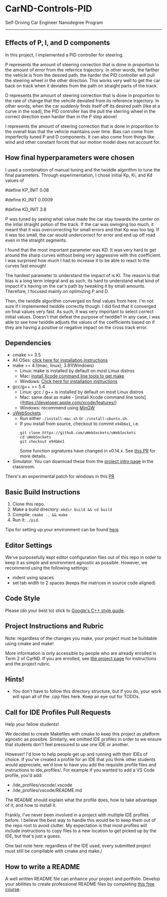# CarND-Controls-PID
Self-Driving Car Engineer Nanodegree Program

---
## Effects of P, I, and D components

In this project, I implemented a PID controller for steering. 

P represents the amount of steering correction that is done in proportion to the amount of error from the refernce trajectory. In other words, the farther the vehicle is from the desired path, the harder the PID controller will pull the steering wheel in the other direction. This works very well to get the car back on track when it deviates from the path on straight parts of the track.

D represents the amount of steering correction that is done in proportion to the rate of change that the vehcile deviated from its reference trajectory. In other words, when the car *suddenly* finds itself off its desired path (like at a curve in the road), the PID controller has the pull the sterring wheel in the correct direction even harder than in the P step above! 

I represents the amount of steering correction that is done in proporition to the overall bias that the vehicle maintains over time. Bias can come from imperfectly tuned P and D components. It can also come from things like wind and other constant forces that our motion model does not account for.

## How final hyperparameters were chosen

I used a combination of manual tuning and the twiddle algorithm to tune the final parameters. Through experimentation, I chose initial Kp, Ki, and Kd values of 

  #define KP_INIT 0.08
  
  #define KI_INIT 0.0009
  
  #define KD_INIT 3.8 

P was tuned by seeing what value made the car stay towards the center on the intial straight potion of the track. If the car was swinging too much, it meant that it was overcorrecting for small errors and that Kp was too big. If it was too small, the car would undercorrect for error and end up off road even in the straight segments. 

I found that the most important parameter was KD. It was very hard to get around the sharp curves without being very aggressive with this coefficient. I was surprised how much I had to increase it to be able to react to the curves fast enough!

The hardest parameter to understand the impact of is KI. The reason is that bias is a long term integral and as such, its hard to understand what kind of impact it's having on the car's path by tweaking it by small amounts. Therefore, I focused mainly on optimizing P and D.

Then, the twiddle algorithm converged on final values from here. I'm not sure if I implemented twiddle correctly though. I did find that it converged on final values very fast. As such, it was very important to select correct initial values. Doesn't that defeat the purpose of twiddle? In any case, I was able to see how twiddle adjusts the values of the coefficients based on if they are having a positive or negative impact on the cross track error.


## Dependencies

* cmake >= 3.5
 * All OSes: [click here for installation instructions](https://cmake.org/install/)
* make >= 4.1(mac, linux), 3.81(Windows)
  * Linux: make is installed by default on most Linux distros
  * Mac: [install Xcode command line tools to get make](https://developer.apple.com/xcode/features/)
  * Windows: [Click here for installation instructions](http://gnuwin32.sourceforge.net/packages/make.htm)
* gcc/g++ >= 5.4
  * Linux: gcc / g++ is installed by default on most Linux distros
  * Mac: same deal as make - [install Xcode command line tools]((https://developer.apple.com/xcode/features/)
  * Windows: recommend using [MinGW](http://www.mingw.org/)
* [uWebSockets](https://github.com/uWebSockets/uWebSockets)
  * Run either `./install-mac.sh` or `./install-ubuntu.sh`.
  * If you install from source, checkout to commit `e94b6e1`, i.e.
    ```
    git clone https://github.com/uWebSockets/uWebSockets 
    cd uWebSockets
    git checkout e94b6e1
    ```
    Some function signatures have changed in v0.14.x. See [this PR](https://github.com/udacity/CarND-MPC-Project/pull/3) for more details.
* Simulator. You can download these from the [project intro page](https://github.com/udacity/self-driving-car-sim/releases) in the classroom.

There's an experimental patch for windows in this [PR](https://github.com/udacity/CarND-PID-Control-Project/pull/3)

## Basic Build Instructions

1. Clone this repo.
2. Make a build directory: `mkdir build && cd build`
3. Compile: `cmake .. && make`
4. Run it: `./pid`. 

Tips for setting up your environment can be found [here](https://classroom.udacity.com/nanodegrees/nd013/parts/40f38239-66b6-46ec-ae68-03afd8a601c8/modules/0949fca6-b379-42af-a919-ee50aa304e6a/lessons/f758c44c-5e40-4e01-93b5-1a82aa4e044f/concepts/23d376c7-0195-4276-bdf0-e02f1f3c665d)

## Editor Settings

We've purposefully kept editor configuration files out of this repo in order to
keep it as simple and environment agnostic as possible. However, we recommend
using the following settings:

* indent using spaces
* set tab width to 2 spaces (keeps the matrices in source code aligned)

## Code Style

Please (do your best to) stick to [Google's C++ style guide](https://google.github.io/styleguide/cppguide.html).

## Project Instructions and Rubric

Note: regardless of the changes you make, your project must be buildable using
cmake and make!

More information is only accessible by people who are already enrolled in Term 2
of CarND. If you are enrolled, see [the project page](https://classroom.udacity.com/nanodegrees/nd013/parts/40f38239-66b6-46ec-ae68-03afd8a601c8/modules/f1820894-8322-4bb3-81aa-b26b3c6dcbaf/lessons/e8235395-22dd-4b87-88e0-d108c5e5bbf4/concepts/6a4d8d42-6a04-4aa6-b284-1697c0fd6562)
for instructions and the project rubric.

## Hints!

* You don't have to follow this directory structure, but if you do, your work
  will span all of the .cpp files here. Keep an eye out for TODOs.

## Call for IDE Profiles Pull Requests

Help your fellow students!

We decided to create Makefiles with cmake to keep this project as platform
agnostic as possible. Similarly, we omitted IDE profiles in order to we ensure
that students don't feel pressured to use one IDE or another.

However! I'd love to help people get up and running with their IDEs of choice.
If you've created a profile for an IDE that you think other students would
appreciate, we'd love to have you add the requisite profile files and
instructions to ide_profiles/. For example if you wanted to add a VS Code
profile, you'd add:

* /ide_profiles/vscode/.vscode
* /ide_profiles/vscode/README.md

The README should explain what the profile does, how to take advantage of it,
and how to install it.

Frankly, I've never been involved in a project with multiple IDE profiles
before. I believe the best way to handle this would be to keep them out of the
repo root to avoid clutter. My expectation is that most profiles will include
instructions to copy files to a new location to get picked up by the IDE, but
that's just a guess.

One last note here: regardless of the IDE used, every submitted project must
still be compilable with cmake and make./

## How to write a README
A well written README file can enhance your project and portfolio.  Develop your abilities to create professional README files by completing [this free course](https://www.udacity.com/course/writing-readmes--ud777).

